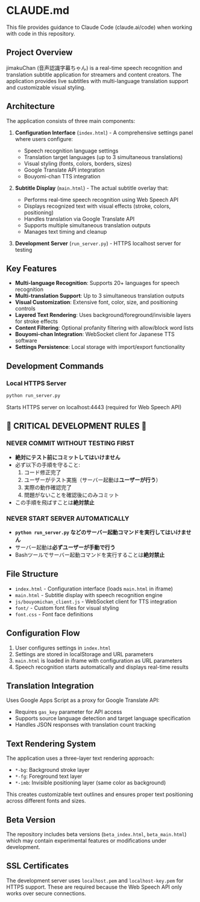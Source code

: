 # CLAUDE.md

This file provides guidance to Claude Code (claude.ai/code) when working with code in this repository.

## Project Overview

jimakuChan (音声認識字幕ちゃん) is a real-time speech recognition and translation subtitle application for streamers and content creators. The application provides live subtitles with multi-language translation support and customizable visual styling.

## Architecture

The application consists of three main components:

1. **Configuration Interface** (`index.html`) - A comprehensive settings panel where users configure:
   - Speech recognition language settings
   - Translation target languages (up to 3 simultaneous translations)
   - Visual styling (fonts, colors, borders, sizes)
   - Google Translate API integration
   - Bouyomi-chan TTS integration

2. **Subtitle Display** (`main.html`) - The actual subtitle overlay that:
   - Performs real-time speech recognition using Web Speech API
   - Displays recognized text with visual effects (stroke, colors, positioning)
   - Handles translation via Google Translate API
   - Supports multiple simultaneous translation outputs
   - Manages text timing and cleanup

3. **Development Server** (`run_server.py`) - HTTPS localhost server for testing

## Key Features

- **Multi-language Recognition**: Supports 20+ languages for speech recognition
- **Multi-translation Support**: Up to 3 simultaneous translation outputs
- **Visual Customization**: Extensive font, color, size, and positioning controls
- **Layered Text Rendering**: Uses background/foreground/invisible layers for stroke effects
- **Content Filtering**: Optional profanity filtering with allow/block word lists
- **Bouyomi-chan Integration**: WebSocket client for Japanese TTS software
- **Settings Persistence**: Local storage with import/export functionality

## Development Commands

### Local HTTPS Server
```bash
python run_server.py
```
Starts HTTPS server on localhost:4443 (required for Web Speech API)

## 🚨 CRITICAL DEVELOPMENT RULES 🚨

### **NEVER COMMIT WITHOUT TESTING FIRST**
- **絶対にテスト前にコミットしてはいけません**
- 必ず以下の手順を守ること:
  1. コード修正完了
  2. ユーザーがテスト実施（サーバー起動は**ユーザーが行う**）
  3. 実際の動作確認完了
  4. 問題がないことを確認後にのみコミット
- この手順を飛ばすことは**絶対禁止**

### **NEVER START SERVER AUTOMATICALLY**
- **`python run_server.py` などのサーバー起動コマンドを実行してはいけません**
- サーバー起動は**必ずユーザーが手動で行う**
- Bashツールでサーバー起動コマンドを実行することは**絶対禁止**

## File Structure
- `index.html` - Configuration interface (loads `main.html` in iframe)
- `main.html` - Subtitle display with speech recognition engine
- `js/bouyomichan_client.js` - WebSocket client for TTS integration
- `font/` - Custom font files for visual styling
- `font.css` - Font face definitions

## Configuration Flow

1. User configures settings in `index.html`
2. Settings are stored in localStorage and URL parameters
3. `main.html` is loaded in iframe with configuration as URL parameters
4. Speech recognition starts automatically and displays real-time results

## Translation Integration

Uses Google Apps Script as a proxy for Google Translate API:
- Requires `gas_key` parameter for API access
- Supports source language detection and target language specification
- Handles JSON responses with translation count tracking

## Text Rendering System

The application uses a three-layer text rendering approach:
- `*-bg`: Background stroke layer
- `*-fg`: Foreground text layer  
- `*-imb`: Invisible positioning layer (same color as background)

This creates customizable text outlines and ensures proper text positioning across different fonts and sizes.

## Beta Version

The repository includes beta versions (`beta_index.html`, `beta_main.html`) which may contain experimental features or modifications under development.

## SSL Certificates

The development server uses `localhost.pem` and `localhost-key.pem` for HTTPS support. These are required because the Web Speech API only works over secure connections.